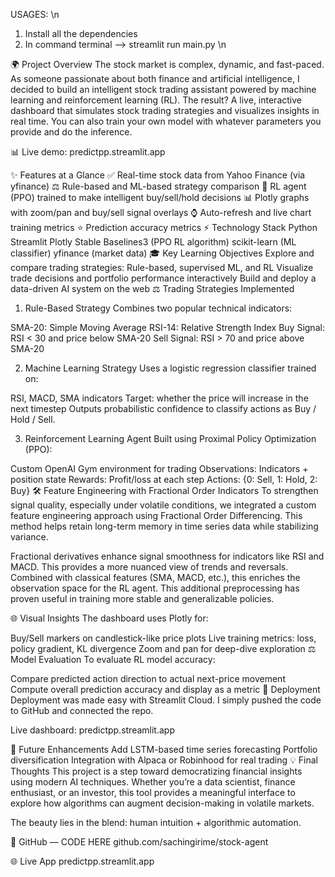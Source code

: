 USAGES: \n
1. Install all  the dependencies
2. In command terminal --> streamlit run main.py \n

🌍 Project Overview
The stock market is complex, dynamic, and fast-paced. As someone passionate about both finance and artificial intelligence, I decided to build an intelligent stock trading assistant powered by machine learning and reinforcement learning (RL). The result? A live, interactive dashboard that simulates stock trading strategies and visualizes insights in real time. You can also train your own model with whatever parameters you provide and do the inference.

📊 Live demo: predictpp.streamlit.app

✨ Features at a Glance
✅ Real-time stock data from Yahoo Finance (via yfinance)
⚖️ Rule-based and ML-based strategy comparison
🧠 RL agent (PPO) trained to make intelligent buy/sell/hold decisions
📊 Plotly graphs with zoom/pan and buy/sell signal overlays
⌚ Auto-refresh and live chart training metrics
⭐ Prediction accuracy metrics
⚡ Technology Stack
Python
Streamlit
Plotly
Stable Baselines3 (PPO RL algorithm)
scikit-learn (ML classifier)
yfinance (market data)
🎓 Key Learning Objectives
Explore and compare trading strategies: Rule-based, supervised ML, and RL
Visualize trade decisions and portfolio performance interactively
Build and deploy a data-driven AI system on the web
⚖️ Trading Strategies Implemented
1. Rule-Based Strategy
Combines two popular technical indicators:

SMA-20: Simple Moving Average
RSI-14: Relative Strength Index
Buy Signal: RSI < 30 and price below SMA-20
Sell Signal: RSI > 70 and price above SMA-20

2. Machine Learning Strategy
Uses a logistic regression classifier trained on:

RSI, MACD, SMA indicators
Target: whether the price will increase in the next timestep
Outputs probabilistic confidence to classify actions as Buy / Hold / Sell.

3. Reinforcement Learning Agent
Built using Proximal Policy Optimization (PPO):

Custom OpenAI Gym environment for trading
Observations: Indicators + position state
Rewards: Profit/loss at each step
Actions: {0: Sell, 1: Hold, 2: Buy}
🛠️ Feature Engineering with Fractional Order Indicators
To strengthen signal quality, especially under volatile conditions, we integrated a custom feature engineering approach using Fractional Order Differencing. This method helps retain long-term memory in time series data while stabilizing variance.

Fractional derivatives enhance signal smoothness for indicators like RSI and MACD.
This provides a more nuanced view of trends and reversals.
Combined with classical features (SMA, MACD, etc.), this enriches the observation space for the RL agent.
This additional preprocessing has proven useful in training more stable and generalizable policies.

🌐 Visual Insights
The dashboard uses Plotly for:

Buy/Sell markers on candlestick-like price plots
Live training metrics: loss, policy gradient, KL divergence
Zoom and pan for deep-dive exploration
⚖️ Model Evaluation
To evaluate RL model accuracy:

Compare predicted action direction to actual next-price movement
Compute overall prediction accuracy and display as a metric
🚀 Deployment
Deployment was made easy with Streamlit Cloud. I simply pushed the code to GitHub and connected the repo.

Live dashboard: predictpp.streamlit.app

🚧 Future Enhancements
Add LSTM-based time series forecasting
Portfolio diversification
Integration with Alpaca or Robinhood for real trading
💡 Final Thoughts
This project is a step toward democratizing financial insights using modern AI techniques. Whether you’re a data scientist, finance enthusiast, or an investor, this tool provides a meaningful interface to explore how algorithms can augment decision-making in volatile markets.

The beauty lies in the blend: human intuition + algorithmic automation.

📖 GitHub — CODE HERE
github.com/sachingirime/stock-agent

🌐 Live App
predictpp.streamlit.app
